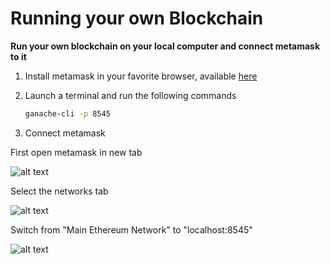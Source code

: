 # Running your own Blockchain

<p><b>Run your own blockchain on your local computer and connect metamask to it</p></b>

1. Install metamask in your favorite browser, available [here](https://metamask.io/)
2. Launch a terminal and run the following commands
    ``` bash
    ganache-cli -p 8545
    ```
    
3. Connect metamask

<p>First open metamask in new tab</p>

![alt text](https://image.ibb.co/b8d83U/Screenshot_from_2018_08_28_12_09_01.png)<br>

<p>Select the networks tab</p>

![alt text](https://image.ibb.co/dxtfHp/Selection_001.png)<br>

<p>Switch from "Main Ethereum Network" to "localhost:8545"</p>

![alt text](https://image.ibb.co/bOWpA9/Selection_002.png)<br>